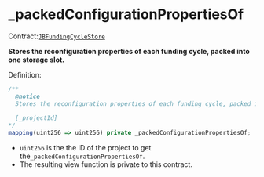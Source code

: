 # \_packedConfigurationPropertiesOf

Contract:[`JBFundingCycleStore`](../)​‌

**Stores the reconfiguration properties of each funding cycle, packed into one storage slot.**

Definition:

```javascript
/** 
  @notice
  Stores the reconfiguration properties of each funding cycle, packed into one storage slot.
  
  [_projectId]
*/
mapping(uint256 => uint256) private _packedConfigurationPropertiesOf;
```

* `uint256` is the the ID of the project to get the`_packedConfigurationPropertiesOf`.
* The resulting view function is private to this contract.

